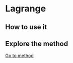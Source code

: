 # Lagrange

## How to use it

## Explore the method

[Go to method](../../methods/interpolation/lagrange)